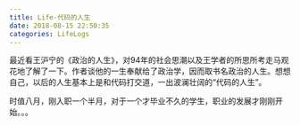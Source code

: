 ```yaml
---
title: Life-代码的人生
date: 2018-08-15 22:50:35
categories: LifeLogs
---
```


最近看王沪宁的《政治的人生》，对94年的社会思潮以及王学者的所思所考走马观花地了解了一下。作者谈他的一生奉献给了政治学，因而取书名政治的人生。想想自己，以后的人生基本上是和代码打交道，一出波澜壮阔的“代码的人生”。

时值八月，刚入职一个半月，对于一个才毕业不久的学生，职业的发展才刚刚开始。。。